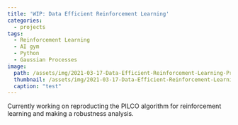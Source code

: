 ```yaml
---
title: 'WIP: Data Efficient Reinforcement Learning'
categories:
  - projects
tags:
  - Reinforcement Learning
  - AI gym
  - Python
  - Gaussian Processes
image: 
  path: /assets/img/2021-03-17-Data-Efficient-Reinforcement-Learning-Project/PILCO-linux.jpg
  thumbnail: /assets/img/2021-03-17-Data-Efficient-Reinforcement-Learning-Project/PILCO-linux.jpg
  caption: "test"
---
```

 
Currently working on reproducting the PILCO algorithm for reinforcement learning and making a robustness analysis.